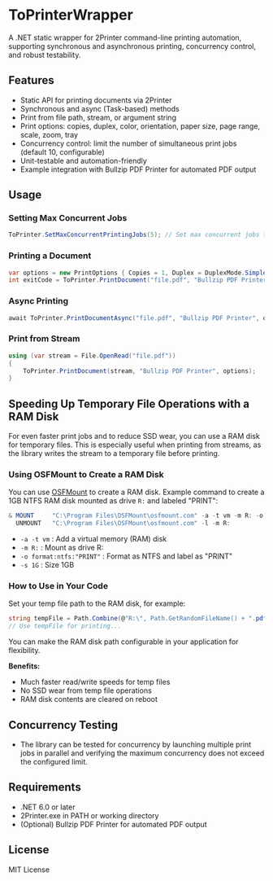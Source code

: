 # ToPrinterWrapper

A .NET static wrapper for 2Printer command-line printing automation, supporting synchronous and asynchronous printing, concurrency control, and robust testability.

## Features
- Static API for printing documents via 2Printer
- Synchronous and async (Task-based) methods
- Print from file path, stream, or argument string
- Print options: copies, duplex, color, orientation, paper size, page range, scale, zoom, tray
- Concurrency control: limit the number of simultaneous print jobs (default 10, configurable)
- Unit-testable and automation-friendly
- Example integration with Bullzip PDF Printer for automated PDF output

## Usage

### Setting Max Concurrent Jobs
```csharp
ToPrinter.SetMaxConcurrentPrintingJobs(5); // Set max concurrent jobs to 5
```

### Printing a Document
```csharp
var options = new PrintOptions { Copies = 1, Duplex = DuplexMode.Simplex };
int exitCode = ToPrinter.PrintDocument("file.pdf", "Bullzip PDF Printer", options);
```

### Async Printing
```csharp
await ToPrinter.PrintDocumentAsync("file.pdf", "Bullzip PDF Printer", options);
```

### Print from Stream
```csharp
using (var stream = File.OpenRead("file.pdf"))
{
    ToPrinter.PrintDocument(stream, "Bullzip PDF Printer", options);
}
```

## Speeding Up Temporary File Operations with a RAM Disk

For even faster print jobs and to reduce SSD wear, you can use a RAM disk for temporary files. This is especially useful when printing from streams, as the library writes the stream to a temporary file before printing.

### Using OSFMount to Create a RAM Disk

You can use [OSFMount](https://www.osforensics.com/tools/mount-disk-images.html) to create a RAM disk. Example command to create a 1GB NTFS RAM disk mounted as drive `R:` and labeled "PRINT":

```powershell
& MOUNT     "C:\Program Files\OSFMount\osfmount.com" -a -t vm -m R: -o format:ntfs:"PRINT" -s 1G
  UNMOUNT   "C:\Program Files\OSFMount\osfmount.com" -l -m R:
```
- `-a -t vm` : Add a virtual memory (RAM) disk
- `-m R:` : Mount as drive R:
- `-o format:ntfs:"PRINT"` : Format as NTFS and label as "PRINT"
- `-s 1G` : Size 1GB

### How to Use in Your Code

Set your temp file path to the RAM disk, for example:

```csharp
string tempFile = Path.Combine(@"R:\", Path.GetRandomFileName() + ".pdf");
// Use tempFile for printing...
```

You can make the RAM disk path configurable in your application for flexibility.

**Benefits:**
- Much faster read/write speeds for temp files
- No SSD wear from temp file operations
- RAM disk contents are cleared on reboot

## Concurrency Testing
- The library can be tested for concurrency by launching multiple print jobs in parallel and verifying the maximum concurrency does not exceed the configured limit.

## Requirements
- .NET 6.0 or later
- 2Printer.exe in PATH or working directory
- (Optional) Bullzip PDF Printer for automated PDF output

## License
MIT License
